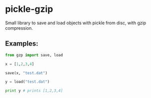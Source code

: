 pickle-gzip
=======================
Small library to save and load objects with pickle from disc, with gzip compression. 
    
## Examples:

```python
from gzp import save, load

x = [1,2,3,4]

save(x, "test.dat")

y = load("test.dat") 

print y # prints [1,2,3,4]
```
